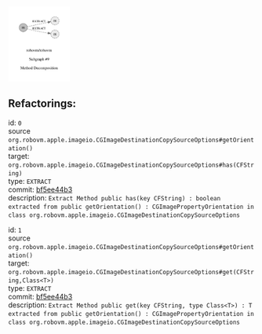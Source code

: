 <img src=subgraph_atomic_9.svg width=25%>

## Refactorings:

id: `0`\
source `org.robovm.apple.imageio.CGImageDestinationCopySourceOptions#getOrientation()`\
target: `org.robovm.apple.imageio.CGImageDestinationCopySourceOptions#has(CFString)`\
type: `EXTRACT`\
commit: [bf5ee44b3](https://github.com/robovm/robovm/commit/bf5ee44b3b576e01ab09cae9f50300417b01dc07)\
description: `Extract Method public has(key CFString) : boolean extracted from public getOrientation() : CGImagePropertyOrientation in class org.robovm.apple.imageio.CGImageDestinationCopySourceOptions`

id: `1`\
source `org.robovm.apple.imageio.CGImageDestinationCopySourceOptions#getOrientation()`\
target: `org.robovm.apple.imageio.CGImageDestinationCopySourceOptions#get(CFString,Class<T>)`\
type: `EXTRACT`\
commit: [bf5ee44b3](https://github.com/robovm/robovm/commit/bf5ee44b3b576e01ab09cae9f50300417b01dc07)\
description: `Extract Method public get(key CFString, type Class<T>) : T extracted from public getOrientation() : CGImagePropertyOrientation in class org.robovm.apple.imageio.CGImageDestinationCopySourceOptions`

